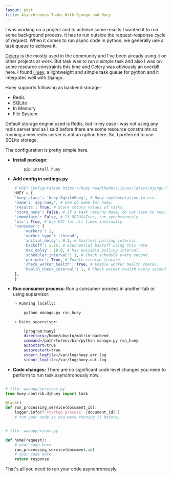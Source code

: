 ```yaml
---
layout: post
title: Asynchronous Tasks With Django and Huey
---
```



I was working on a project and to achieve some results I wanted it to run some background process. It has to run outside the request-response cycle of request. When it comes to run async code in python, we generally use a task queue to achieve it. 

[Celery](https://docs.celeryproject.org/en/stable/) is the mostly used in the community and I've been already using it on other projects at work. But task was to run a simple task and also I was on some resource constraints this time and Celery was obviously an overkill here. I found [Huey](https://github.com/coleifer/huey), a lightweight and simple task queue for python and it integrates well with Django.

Huey supports following as backend storage:

 - Redis
 - SQLite
 - In Memory
 - File System

Default storage engine used is Redis, but in my case I was not using any redis server and as I said before there are some resource constraints so running a new redis server is not an option here. So, I preferred to use SQLite storage.

The configuration is pretty simple here.

 - **Install package:**		

```python
    	pip install huey
```

 - **Add config in settings.py**

```python
	# HUEY Configuration https://huey.readthedocs.io/en/latest/django.html  
	HUEY = {  
	'huey_class': 'huey.SqliteHuey', # Huey implementation to use.  
	'name': 'app.huey', # Use db name for huey.  
	'results': True, # Store return values of tasks.  
	'store_none': False, # If a task returns None, do not save to results.  
	'immediate': False, # If DEBUG=True, run synchronously.  
	'utc': True, # Use UTC for all times internally.  
	'consumer': {  
		'workers': 1,  
		'worker_type': 'thread',  
		'initial_delay': 0.1, # Smallest polling interval.
		'backoff': 1.15, # Exponential backoff using this rate.
		'max_delay': 10.0, # Max possible polling interval.  
		'scheduler_interval': 1, # Check schedule every second.
		'periodic': True, # Enable crontab feature.
		'check_worker_health': True, # Enable worker health checks.
		'health_check_interval': 1, # Check worker health every second.
	},  
	}

```

 - **Run consumer process:**  Run a consumer process in another tab or using supervisor:

```bash
	> Running locally: 

		python manage.py run_huey

	> Using supervisor:

	    [program:huey]
		directory=/home/ubuntu/matrim-backend
		command=/path/to/env/bin/python manage.py run_huey
		autostart=true
		autorestart=true
		stderr_logfile=/var/log/huey.err.log
		stdout_logfile=/var/log/huey.out.log


```

 - **Code changes:** There are no significant code level changes you need to perform to run task asynchronously now.

```python

# file: webapp/services.py
from huey.contrib.djhuey import task

@task()  
def run_processing_service(document_id):  
    logger.info(f"started process: {document_id}")
    # run your code as you were running it before.


# file: webapp/views.py

def home(request):
	# your code here
	run_processing_service(document.id)
	# your code here
	return response

```


That's all you need to run your code asynchronously.

